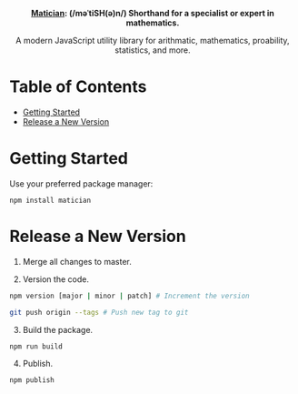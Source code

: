 <div align="center">

**[Matician](): (/məˈtiSH(ə)n/) Shorthand for a specialist or expert in mathematics.**

<p>
A modern JavaScript utility library for arithmatic, mathematics, proability, statistics, and more.
</p>

</div>

# Table of Contents

- [Getting Started](#getting-started)
- [Release a New Version](#release-a-new-version)

# Getting Started

Use your preferred package manager:

```
npm install matician
```

# Release a New Version

1. Merge all changes to master.

2. Version the code.

```bash
npm version [major | minor | patch] # Increment the version
```

```bash
git push origin --tags # Push new tag to git
```

3. Build the package.

```bash
npm run build
```

4. Publish.

```bash
npm publish
```
